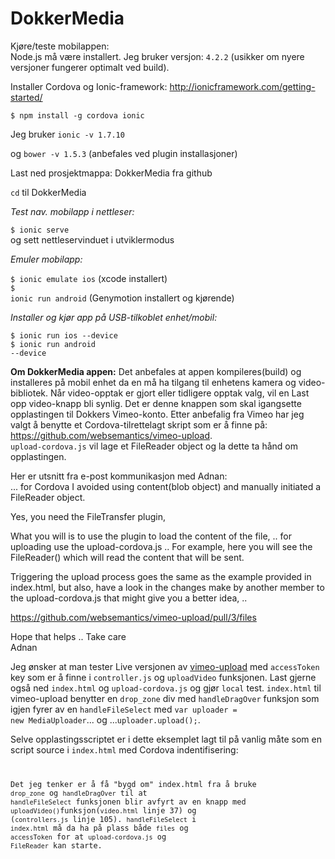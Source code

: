 # DokkerMedia

Kjøre/teste mobilappen:</br>
Node.js må være installert. 
Jeg bruker versjon: <code>4.2.2</code> (usikker om nyere versjoner fungerer optimalt ved build).

Installer Cordova og Ionic-framework: http://ionicframework.com/getting-started/

<code>$ npm install -g cordova ionic</code>

Jeg bruker <code>ionic -v 1.7.10</code>

og <code>bower -v 1.5.3</code> (anbefales ved plugin installasjoner)

Last ned prosjektmappa: DokkerMedia fra github

<code>cd</code> til DokkerMedia

<em>Test nav. mobilapp i nettleser:</em>

<code>$ ionic serve</code>   
og sett nettleservinduet i utviklermodus

<em>Emuler mobilapp:</em>

<code>$ ionic emulate ios</code>       (xcode installert)</br>
<code>$ ionic run android</code>       (Genymotion installert og kjørende)

<em>Installer og kjør app på USB-tilkoblet enhet/mobil:</em>

<code>$ ionic run ios --device</code></br>
<code>$ ionic run android --device</code>

<strong>Om DokkerMedia appen:</strong>
Det anbefales at appen kompileres(build) og installeres på mobil enhet da en må ha tilgang til enhetens kamera og video-bibliotek. Når video-opptak er gjort eller tidligere opptak valg, vil en Last opp video-knapp bli synlig. Det er denne knappen som skal igangsette opplastingen til Dokkers Vimeo-konto. Etter anbefalig fra Vimeo har jeg valgt å benytte et Cordova-tilrettelagt skript som er å finne på: <a href>https://github.com/websemantics/vimeo-upload</a>.</br>
<code>upload-cordova.js</code> vil lage et FileReader object og la dette ta hånd om opplastingen.

Her er utsnitt fra e-post kommunikasjon med Adnan:</br>
... for Cordova I avoided using content(blob object) and manually initiated a FileReader object.

Yes, you need the FileTransfer plugin, 

What you will is to use the plugin to load the content of the file, .. for uploading use the upload-cordova.js .. For example, here you will see the FileReader() which will read the content that will be sent.

Triggering the upload process goes the same as the example provided in index.html, but also, have a look in the changes make by another member to the upload-cordova.js that might give you a better idea, .. 

<a href>https://github.com/websemantics/vimeo-upload/pull/3/files</a>

Hope that helps .. Take care</br>
Adnan

Jeg ønsker at man tester Live versjonen av <a href="http://websemantics.github.io/vimeo-upload/">vimeo-upload</a> med <code>accessToken</code> key som er å finne i <code>controller.js</code> og <code>uploadVideo</code> funksjonen. Last gjerne også ned <code>index.html</code> og <code>upload-cordova.js</code> og gjør <code>local</code> test. <code>index.html</code> til vimeo-upload benytter en <code>drop_zone</code> div med <code>handleDragOver</code> funksjon som igjen fyrer av en <code>handleFileSelect</code> med <code>var uploader = new MediaUploader</code>... og ...<code>uploader.upload();</code>.

Selve opplastingsscriptet er i dette eksemplet lagt til på vanlig måte som en script source i <code>index.html</code> med Cordova indentifisering:</br>
<code><script src="js/upload-cordova.js" onload="javascript:window.isCordovaApp = true;"></script>

Det jeg tenker er å få "bygd om" index.html fra å bruke <code>drop_zone</code> og <code>handleDragOver</code> til at <code>handleFileSelect</code> funksjonen blir avfyrt av en knapp med <code>uploadVideo()</code>funksjon(<code>video.html</code> linje 37) og (<code>controllers.js</code> linje 105). <code>handleFileSelect</code> i <code>index.html</code> må da ha på plass både <code>files</code> og <code>accessToken</code> for at <code>upload-cordova.js</code> og <code>FileReader</code> kan starte.


